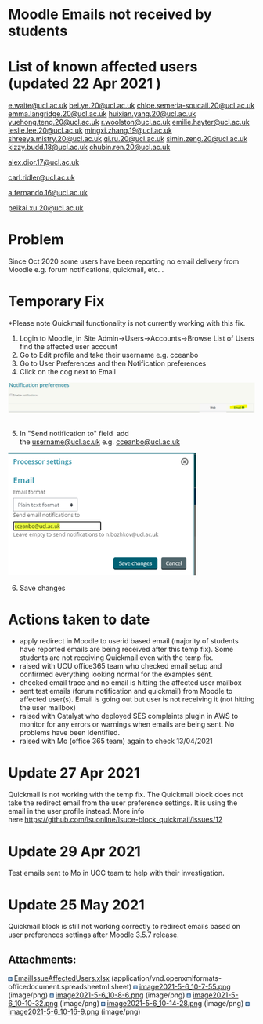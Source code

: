 # Moodle Emails not received by students

# List of known affected users (updated 22 Apr 2021 )

<e.waite@ucl.ac.uk>
<bei.ye.20@ucl.ac.uk>
<chloe.semeria-soucail.20@ucl.ac.uk>
<emma.langridge.20@ucl.ac.uk>
<huixian.yang.20@ucl.ac.uk>
<yuehong.teng.20@ucl.ac.uk>
<r.woolston@ucl.ac.uk>
<emilie.hayter@ucl.ac.uk>
<leslie.lee.20@ucl.ac.uk>
<mingxi.zhang.19@ucl.ac.uk>
<shreeya.mistry.20@ucl.ac.uk>
<qi.ru.20@ucl.ac.uk>
<simin.zeng.20@ucl.ac.uk>
<kizzy.budd.18@ucl.ac.uk>
<chubin.ren.20@ucl.ac.uk>

<alex.dior.17@ucl.ac.uk>

carl.ridler@ucl.ac.uk

<a.fernando.16@ucl.ac.uk>

<peikai.xu.20@ucl.ac.uk>

# Problem

Since Oct 2020 some users have been reporting no email delivery from Moodle e.g. forum notifications, quickmail, etc. .

# Temporary Fix 

\*Please note Quickmail functionality is not currently working with this fix.

1.  Login to Moodle, in Site Admin-&gt;Users-&gt;Accounts→Browse List of Users find the affected user account
2.  Go to Edit profile and take their username e.g. cceanbo
3.  Go to User Preferences and then Notification preferences 
4.  Click on the cog next to Email

<img src="attachments/165453022/167514244.png" width="800" /> 

5. In "Send notification to" field  add the <username@ucl.ac.uk> e.g. <cceanbo@ucl.ac.uk>

<img src="attachments/165453022/167514246.png" height="250" />

6. Save changes

# Actions taken to date

-   apply redirect in Moodle to userid based email (majority of students have reported emails are being received after this temp fix). Some students are not receiving Quickmail even with the temp fix.
-   raised with UCU office365 team who checked email setup and confirmed everything looking normal for the examples sent.
-   checked email trace and no email is hitting the affected user mailbox
-   sent test emails (forum notification and quickmail) from Moodle to affected user(s). Email is going out but user is not receiving it (not hitting the user mailbox)
-   raised with Catalyst who deployed SES complaints plugin in AWS to monitor for any errors or warnings when emails are being sent. No problems have been identified.
-   raised with Mo (office 365 team) again to check 13/04/2021 

# Update 27 Apr 2021 

Quickmail is not working with the temp fix. The Quickmail block does not take the redirect email from the user preference settings. It is using the email in the user profile instead. More info here <https://github.com/lsuonline/lsuce-block_quickmail/issues/12>

# Update 29 Apr 2021 

Test emails sent to Mo in UCC team to help with their investigation.

# Update 25 May 2021 

Quickmail block is still not working correctly to redirect emails based on user preferences settings after Moodle 3.5.7 release.

## Attachments:

<img src="images/icons/bullet_blue.gif" width="8" height="8" /> [EmailIssueAffectedUsers.xlsx](attachments/165453022/165453032.xlsx) (application/vnd.openxmlformats-officedocument.spreadsheetml.sheet)
<img src="images/icons/bullet_blue.gif" width="8" height="8" /> [image2021-5-6\_10-7-55.png](attachments/165453022/167514232.png) (image/png)
<img src="images/icons/bullet_blue.gif" width="8" height="8" /> [image2021-5-6\_10-8-6.png](attachments/165453022/167514234.png) (image/png)
<img src="images/icons/bullet_blue.gif" width="8" height="8" /> [image2021-5-6\_10-10-32.png](attachments/165453022/167514240.png) (image/png)
<img src="images/icons/bullet_blue.gif" width="8" height="8" /> [image2021-5-6\_10-14-28.png](attachments/165453022/167514244.png) (image/png)
<img src="images/icons/bullet_blue.gif" width="8" height="8" /> [image2021-5-6\_10-16-9.png](attachments/165453022/167514246.png) (image/png)

